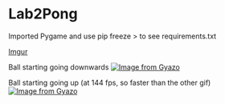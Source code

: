 # Lab2Pong
Imported Pygame and use pip freeze > to see requirements.txt

[Imgur](https://imgur.com/vWJ0Skv)

Ball starting going downwards
[![Image from Gyazo](https://i.gyazo.com/9c20d6ffc122d8a32089c10c1b8c50b1.gif)](https://gyazo.com/9c20d6ffc122d8a32089c10c1b8c50b1)



Ball starting going up (at 144 fps, so faster than the other gif)
[![Image from Gyazo](https://i.gyazo.com/39215fa00c3dc2cd705c2784428488e2.gif)](https://gyazo.com/39215fa00c3dc2cd705c2784428488e2)
